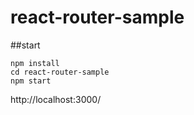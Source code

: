 # react-router-sample

##start

```
npm install
cd react-router-sample
npm start
```

http://localhost:3000/
